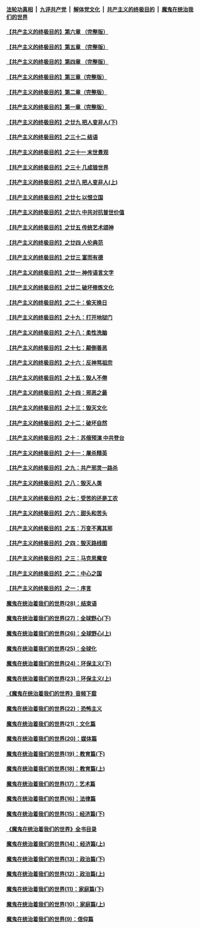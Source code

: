 

####  [法轮功真相](../../../../basic/blob/master/README.md?t=06252302) &nbsp;|&nbsp; [九评共产党](../../../../9ping.md/blob/master/README.md?t=06252302) &nbsp;|&nbsp; [解体党文化](../../../../jtdwh.md/blob/master/README.md?t=06252302)  &nbsp;|&nbsp; [共产主义的终极目的](../../../../gczydzjmd.md/blob/master/README.md?t=06252302) &nbsp;|&nbsp; [魔鬼在统治我们的世界](../../../../mgztzwmdsj.md/blob/master/README.md?t=06252302) 

#### [【共产主义的终极目的】第六章 （完整版）](../pages/nsc422/n11428913.md?t=06252302) 

#### [【共产主义的终极目的】第五章 （完整版）](../pages/nsc422/n11428912.md?t=06252302) 

#### [【共产主义的终极目的】第四章 （完整版）](../pages/nsc422/n11428907.md?t=06252302) 

#### [【共产主义的终极目的】第三章（完整版）](../pages/nsc422/n11428848.md?t=06252302) 

#### [【共产主义的终极目的】第二章（完整版）](../pages/nsc422/n11428831.md?t=06252302) 

#### [【共产主义的终极目的】第一章（完整版）](../pages/nsc422/n11417651.md?t=06252302) 

#### [【共产主义的终极目的】之廿九 把人变非人(下)](../pages/nsc422/n11344140.md?t=06252302) 

#### [【共产主义的终极目的】之三十二 结语](../pages/nsc422/n11360535.md?t=06252302) 

#### [【共产主义的终极目的】之三十一 末世景观](../pages/nsc422/n11351129.md?t=06252302) 

#### [【共产主义的终极目的】之三十 几成狼世界](../pages/nsc422/n11348280.md?t=06252302) 

#### [【共产主义的终极目的】之廿八 把人变非人(上)](../pages/nsc422/n11340492.md?t=06252302) 

#### [【共产主义的终极目的】之廿七 以恨立国](../pages/nsc422/n11336944.md?t=06252302) 

#### [【共产主义的终极目的】之廿六 中共对抗普世价值](../pages/nsc422/n11324785.md?t=06252302) 

#### [【共产主义的终极目的】之廿五 传统艺术颂神](../pages/nsc422/n11296396.md?t=06252302) 

#### [【共产主义的终极目的】之廿四 人伦典范](../pages/nsc422/n11296397.md?t=06252302) 

#### [【共产主义的终极目的】之廿三 富而有德](../pages/nsc422/n11283598.md?t=06252302) 

#### [【共产主义的终极目的】之廿一 神传语言文字](../pages/nsc422/n11263265.md?t=06252302) 

#### [【共产主义的终极目的】之廿二 破坏修炼文化](../pages/nsc422/n11245728.md?t=06252302) 

#### [【共产主义的终极目的】之二十：偷天换日](../pages/nsc422/n11238846.md?t=06252302) 

#### [【共产主义的终极目的】之十九：打开地狱门](../pages/nsc422/n11206376.md?t=06252302) 

#### [【共产主义的终极目的】之十八：柔性洗脑](../pages/nsc422/n11199994.md?t=06252302) 

#### [【共产主义的终极目的】之十七：颠倒善恶](../pages/nsc422/n11179782.md?t=06252302) 

#### [【共产主义的终极目的】之十六：反神骂祖宗](../pages/nsc422/n11166798.md?t=06252302) 

#### [【共产主义的终极目的】之十五：毁人不倦](../pages/nsc422/n11166792.md?t=06252302) 

#### [【共产主义的终极目的】之十四：邪恶之最](../pages/nsc422/n11150249.md?t=06252302) 

#### [【共产主义的终极目的】之十三：毁灭文化](../pages/nsc422/n11135227.md?t=06252302) 

#### [【共产主义的终极目的】之十二：破坏自然](../pages/nsc422/n11135214.md?t=06252302) 

#### [【共产主义的终极目的】之十：苏俄预演 中共登台](../pages/nsc422/n11118424.md?t=06252302) 

#### [【共产主义的终极目的】之十一：屠杀精英](../pages/nsc422/n11118442.md?t=06252302) 

#### [【共产主义的终极目的】之九：共产邪灵一路杀](../pages/nsc422/n11114139.md?t=06252302) 

#### [【共产主义的终极目的】之八：毁灭人类](../pages/nsc422/n11108503.md?t=06252302) 

#### [【共产主义的终极目的】之七：受苦的还是工农](../pages/nsc422/n11101809.md?t=06252302) 

#### [【共产主义的终极目的】之六：甜头和苦头](../pages/nsc422/n11096971.md?t=06252302) 

#### [【共产主义的终极目的】之五：万变不离其邪](../pages/nsc422/n11091285.md?t=06252302) 

#### [【共产主义的终极目的】之四：毁灭路线图](../pages/nsc422/n11086284.md?t=06252302) 

#### [【共产主义的终极目的】之三：马克思魔变](../pages/nsc422/n11061941.md?t=06252302) 

#### [【共产主义的终极目的】之二：中心之国](../pages/nsc422/n11047728.md?t=06252302) 

#### [【共产主义的终极目的】之一：序言](../pages/nsc422/n11086077.md?t=06252302) 

#### [魔鬼在统治着我们的世界(28)：结束语](../pages/nsc422/n10936246.md?t=06252302) 

#### [魔鬼在统治着我们的世界(27)：全球野心(下)](../pages/nsc422/n10928319.md?t=06252302) 

#### [魔鬼在统治着我们的世界(26)：全球野心(上)](../pages/nsc422/n10900318.md?t=06252302) 

#### [魔鬼在统治着我们的世界(25)：全球化](../pages/nsc422/n10788205.md?t=06252302) 

#### [魔鬼在统治着我们的世界(24)：环保主义(下)](../pages/nsc422/n10695307.md?t=06252302) 

#### [魔鬼在统治着我们的世界(23)：环保主义(上)](../pages/nsc422/n10688613.md?t=06252302) 

#### [《魔鬼在统治着我们的世界》音频下载](../pages/nsc422/n10635553.md?t=06252302) 

#### [魔鬼在统治着我们的世界(22)：恐怖主义](../pages/nsc422/n10614727.md?t=06252302) 

#### [魔鬼在统治着我们的世界(21)：文化篇](../pages/nsc422/n10597706.md?t=06252302) 

#### [魔鬼在统治着我们的世界(20)：媒体篇](../pages/nsc422/n10586579.md?t=06252302) 

#### [魔鬼在统治着我们的世界(19)：教育篇(下)](../pages/nsc422/n10564808.md?t=06252302) 

#### [魔鬼在统治着我们的世界(18)：教育篇(上)](../pages/nsc422/n10526970.md?t=06252302) 

#### [魔鬼在统治着我们的世界(17)：艺术篇](../pages/nsc422/n10499093.md?t=06252302) 

#### [魔鬼在统治着我们的世界(16)：法律篇](../pages/nsc422/n10485969.md?t=06252302) 

#### [魔鬼在统治着我们的世界(15)：经济篇(下)](../pages/nsc422/n10469975.md?t=06252302) 

#### [《魔鬼在统治着我们的世界》全书目录](../pages/nsc422/n10464261.md?t=06252302) 

#### [魔鬼在统治着我们的世界(14)：经济篇(上)](../pages/nsc422/n10457370.md?t=06252302) 

#### [魔鬼在统治着我们的世界(13)：政治篇(下)](../pages/nsc422/n10448270.md?t=06252302) 

#### [魔鬼在统治着我们的世界(12)：政治篇(上)](../pages/nsc422/n10444576.md?t=06252302) 

#### [魔鬼在统治着我们的世界(11)：家庭篇(下)](../pages/nsc422/n10440961.md?t=06252302) 

#### [魔鬼在统治着我们的世界(10)：家庭篇(上)](../pages/nsc422/n10435448.md?t=06252302) 

#### [魔鬼在统治着我们的世界(9)：信仰篇](../pages/nsc422/n10432159.md?t=06252302) 

